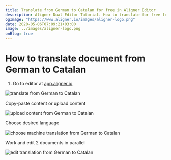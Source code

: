 ```yaml
---
title: Translate from German to Catalan for free in Aligner Editor
description: Aligner Dual Editor Tutorial. How to translate for free from German to Catalan. Aligner is multilingual document management platform. 
ogImage: "https://www.aligner.io/images/aligner-logo.png"
date: 2020-05-06T07:09:21+03:00
image: ../images/aligner-logo.png
onBlog: true
---
```


# How to translate document from German to Catalan

1. Go to editor at [app.aligner.io](https://app.aligner.io "Aligner App web page")

![translate from German to Catalan](../aligner-blank-editor.png "translate from German to Catalan")

Copy-paste content or upload content

![upload content from German to Catalan](../aligner-uploaded-document.png "upload content from German to Catalan")

Choose desired language

![choose machine translation from German to Catalan](../aligner-language-dropdown.png "choose machine translation from German to Catalan")

Work and edit 2 documents in parallel

![edit translation from German to Catalan](../aligner-double-sitded-editor.png "edit translation from German to Catalan")

